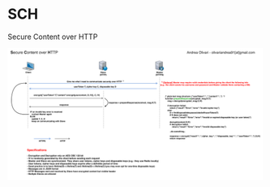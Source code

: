 # SCH
Secure Content over HTTP

![alt tag](https://github.com/AndreaLVR/SCH/blob/master/diagram.png)
